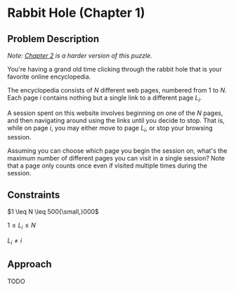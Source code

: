 # Rabbit Hole (Chapter 1)

## Problem Description

*Note: [Chapter 2](../../Level%203/Rabbit%20Hole%202/) is a harder version of this puzzle.*

You're having a grand old time clicking through the rabbit hole that is your favorite online encyclopedia.

The encyclopedia consists of $N$ different web pages, numbered from $1$ to $N$. Each page $i$ contains nothing but a single link to a different page $L_i$.

A session spent on this website involves beginning on one of the $N$ pages, and then navigating around using the links until you decide to stop. That is, while on page $i$, you may either move to page $L_i$, or stop your browsing session.

Assuming you can choose which page you begin the session on, what's the maximum number of different pages you can visit in a single session? Note that a page only counts once even if visited multiple times during the session.

## Constraints

$1 \leq N \leq 500{\small,}000$

$1 \leq L_i \leq N$

$L_i \neq i$

## Approach

TODO